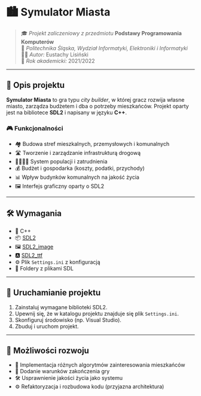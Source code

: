 # 🏙️ Symulator Miasta

> 🎓 *Projekt zaliczeniowy z przedmiotu* **Podstawy Programowania Komputerów**  
> 🏫 *Politechnika Śląska, Wydział Informatyki, Elektroniki i Informatyki*  
> 👨‍💻 *Autor:* Eustachy Lisiński  
> 📅 *Rok akademicki:* 2021/2022

---

## 📌 Opis projektu

**Symulator Miasta** to gra typu *city builder*, w której gracz rozwija własne miasto, zarządza budżetem i dba o potrzeby mieszkańców. Projekt oparty jest na bibliotece **SDL2** i napisany w języku **C++**.

### 🎮 Funkcjonalności

- 🏘️ Budowa stref mieszkalnych, przemysłowych i komunalnych
- 🛣️ Tworzenie i zarządzanie infrastrukturą drogową
- 👨‍👩‍👧‍👦 System populacji i zatrudnienia
- 💰 Budżet i gospodarka (koszty, podatki, przychody)
- 📊 Wpływ budynków komunalnych na jakość życia
- 🖼️ Interfejs graficzny oparty o SDL2

---

## 🛠️ Wymagania

- 🧠 C++
- 📦 [SDL2](https://www.libsdl.org/download-2.0.php)
- 🖼️ [SDL2_image](https://www.libsdl.org/projects/SDL_image/)
- 🅰️ [SDL2_ttf](https://github.com/libsdl-org/SDL_ttf/tree/main/VisualC)
- ⚙️ Plik `Settings.ini` z konfiguracją
- 📁 Foldery z plikami SDL

---

## 🧪 Uruchamianie projektu

1. Zainstaluj wymagane biblioteki SDL2.
2. Upewnij się, że w katalogu projektu znajduje się plik `Settings.ini`.
3. Skonfiguruj środowisko (np. Visual Studio).
4. Zbuduj i uruchom projekt.

---

## 🌱 Możliwości rozwoju

- 🧠 Implementacja różnych algorytmów zainteresowania mieszkańców
- 🎯 Dodanie warunków zakończenia gry
- 🛠️ Usprawnienie jakości życia jako systemu
- ⚙️ Refaktoryzacja i rozbudowa kodu (przyjazna architektura)
